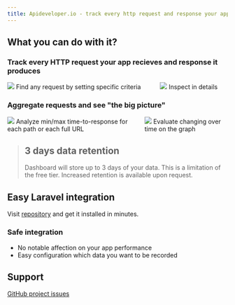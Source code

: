 ```yaml
---
title: Apideveloper.io - track every http request and response your app handles
---
```

            
## What you can do with it?

### Track every HTTP request your app recieves and response it produces

<div class="columns">
  <div class="column has-text-centered">
    <img src="http://via.placeholder.com/350x200" class="is-fullwidth">
    Find any request by setting specific criteria
  </div>
  <div class="column has-text-centered">
    <img src="http://via.placeholder.com/350x200" class="is-fullwidth">
    Inspect in details
  </div>
</div>



### Aggregate requests and see "the big picture"

<div class="columns">
  <div class="column has-text-centered">
    <img src="http://via.placeholder.com/350x200" class="is-fullwidth">
    Analyze min/max time-to-response for each path or each full URL
  </div>
  <div class="column has-text-centered">
    <img src="http://via.placeholder.com/350x200" class="is-fullwidth">
    Evaluate changing over time on the graph
  </div>
</div>


<blockquote class="is-warning">
<h2>3 days data retention</h2>

Dashboard will store up to 3 days of your data. This is a limitation of the free tier. 
Increased retention is available upon request.
</blockquote>

## Easy Laravel integration

Visit [repository](https://github.com/lezhnev74/apideveloperio-laravel) and get it installed in minutes.

### Safe integration

* No notable affection on your app performance
* Easy configuration which data you want to be recorded

## Support

[GitHub project issues](https://github.com/lezhnev74/apideveloper.io/issues)


